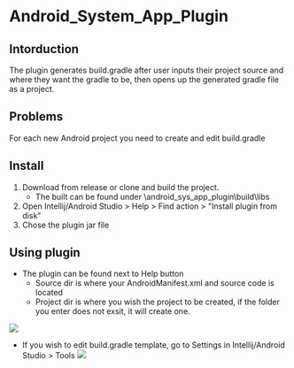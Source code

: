 # Android_System_App_Plugin
## Intorduction
The plugin generates build.gradle after user inputs their project source and where they want the gradle to be, then opens up the generated gradle file as a project.
## Problems
For each new Android project you need to create and edit build.gradle
## Install
1. Download from release or clone and build the project.
   * The built can be found under \android_sys_app_plugin\build\libs
2. Open Intellij/Android Studio > Help > Find action > "Install plugin from disk"
3. Chose the plugin jar file
## Using plugin
- The plugin can be found next to Help button
  - Source dir is where your AndroidManifest.xml and source code is located
  - Project dir is where you wish the project to be created, if the folder you enter does not exsit, it will create one.

![](https://user-images.githubusercontent.com/22556115/87254708-4ea77a00-c439-11ea-9a52-22d972f971f2.png)

- If you wish to edit build.gradle template, go to Settings in Intellij/Android Studio > Tools
![](https://user-images.githubusercontent.com/22556115/87254709-4f401080-c439-11ea-82a3-e7034527596e.png)
